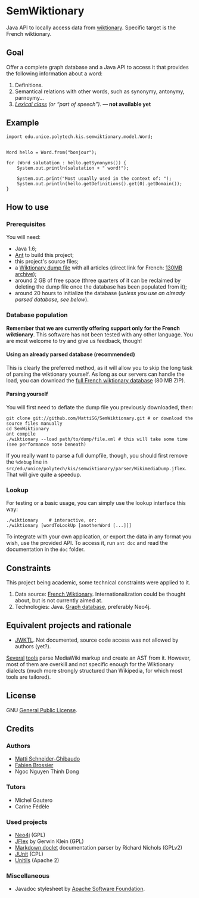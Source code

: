 SemWiktionary
=============

Java API to locally access data from [wiktionary](http://fr.wiktionary.org). Specific target is the French wiktionary.

Goal
----

Offer a complete graph database and a Java API to access it that provides the following information about a word:

1. Definitions.
2. Semantical relations with other words, such as synonymy, antonymy, parnoymy…
3. _[Lexical class](http://en.wikipedia.org/wiki/Part_of_speech) (or “part of speech”)._ **— not available yet**

Example
-------

    import edu.unice.polytech.kis.semwiktionary.model.Word;
	
	
	Word hello = Word.from("bonjour");
	
	for (Word salutation : hello.getSynonyms()) {
		System.out.println(salutation + " word!");
		
		System.out.print("Most usually used in the context of: ");
		System.out.println(hello.getDefinitions().get(0).getDomain());
	}

How to use
----------

### Prerequisites ###

You will need:

- Java 1.6;
- [Ant](http://ant.apache.org) to build this project;
- this project's source files;
- a [Wiktionary dump file](http://dumps.wikimedia.org/frwiktionary/latest/) with all articles (direct link for French: [130MB archive](http://dumps.wikimedia.org/frwiktionary/latest/frwiktionary-latest-pages-articles.xml.bz2));
- around 2 GB of free space (three quarters of it can be reclaimed by deleting the dump file once the database has been populated from it);
- around 20 hours to initialize the database (_unless you use an already parsed database, see below_).

### Database population ###

**Remember that we are currently offering support only for the French wiktionary**. This software has not been tested with any other language. You are most welcome to try and give us feedback, though!

#### Using an already parsed database (recommended) ####

This is clearly the preferred method, as it will allow you to skip the long task of parsing the wiktionary yourself. As long as our servers can handle the load, you can download the [full French wiktionary database](http://dl.mattischneider.fr/semwiktionary/data-v0.1.2.zip) (80 MB ZIP).

#### Parsing yourself ####

You will first need to deflate the dump file you previously downloaded, then:

    git clone git://github.com/MattiSG/SemWiktionary.git # or download the source files manually
    cd SemWiktionary
    ant compile
    ./wiktionary --load path/to/dump/file.xml # this will take some time (see performance note beneath)
	
If you really want to parse a full dumpfile, though, you should first remove the `%debug` line in `src/edu/unice/polytech/kis/semwiktionary/parser/WikimediaDump.jflex`. That will give quite a speedup.

### Lookup ###

For testing or a basic usage, you can simply use the lookup interface this way:

	./wiktionary	# interactive, or:
	./wiktionary [wordToLookUp [anotherWord [...]]]
	
To integrate with your own application, or export the data in any format you wish, use the provided API. To access it, run `ant doc` and read the documentation in the `doc` folder.

Constraints
-----------

This project being academic, some technical constraints were applied to it.

1. Data source: [French Wiktionary](http://fr.wiktionary.org). Internationalization could be thought about, but is not currently aimed at.
2. Technologies: Java. [Graph database](http://en.wikipedia.org/wiki/Graph_database), preferably Neo4j.

Equivalent projects and rationale
---------------------------------

- [JWKTL](http://www.ukp.tu-darmstadt.de/software/jwktl/). Not documented, source code access was not allowed by authors (yet?).

[Several](http://rendering.xwiki.org/xwiki/bin/view/Main/Architecture) [tools](http://dbpedia.hg.sourceforge.net/hgweb/dbpedia/extraction_framework/file/2c1eea7da303/wiktionary) parse MediaWiki markup and create an AST from it. However, most of them are overkill and not specific enough for the Wiktionary dialects (much more strongly structured than Wikipedia, for which most tools are tailored).

License
-------

GNU [General Public License](http://www.gnu.org/licenses/gpl.html).

Credits
-------

### Authors ###
- [Matti Schneider-Ghibaudo](http://mattischneider.fr)
- [Fabien Brossier](http://fabienbrossier.fr)
- Ngoc Nguyen Thinh Dong

### Tutors ###
- Michel Gautero
- Carine Fédèle

### Used projects ###
- [Neo4j](http://neo4j.org/)	(GPL)
- [JFlex](http://jflex.de/) by Gerwin Klein	(GPL)
- [Markdown doclet](http://code.google.com/p/markdown-doclet/) documentation parser by Richard Nichols	(GPLv2)
- [JUnit](http://www.junit.org/)	(CPL)
- [Unitils](http://unitils.org/)	(Apache 2)

### Miscellaneous ###
- Javadoc stylesheet by [Apache Software Foundation](http://click-project-template.googlecode.com/svn-history/r2/trunk/documentation/javadoc-stylesheet.css).
